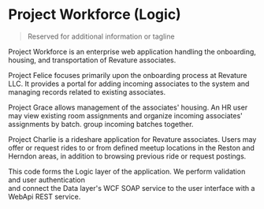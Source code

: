 # Project Workforce (Logic) 
> Reserved for additional information or tagline

Project Workforce is an enterprise web application handling the onboarding, housing, and 
transportation of Revature associates. 

Project Felice focuses primarily upon the onboarding process 
at Revature LLC. It provides a portal for adding incoming associates to the system and managing 
records related to existing associates.

Project Grace allows management of the associates' housing. An HR user may view existing room 
assignments and organize incoming associates' assignments by batch. 
group incoming batches together. 

Project Charlie is a rideshare application for Revature associates. Users may offer or request 
rides to or from defined meetup locations in the Reston and Herndon areas, in addition to 
browsing previous ride or request postings. 

This code forms the Logic layer of the application. We perform validation and user authentication  
and connect the Data layer's WCF SOAP service to the user interface with a WebApi REST service. 
